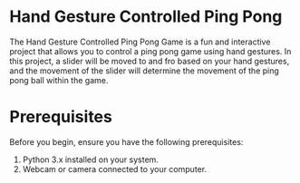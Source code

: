 # Hand Gesture Controlled Ping Pong
The Hand Gesture Controlled Ping Pong Game is a fun and interactive project that allows you to control a ping pong game using hand gestures. In this project, a slider will be moved to and fro based on your hand gestures, and the movement of the slider will determine the movement of the ping pong ball within the game.

# Prerequisites
Before you begin, ensure you have the following prerequisites:

 1. Python 3.x installed on your system.
 2. Webcam or camera connected to your computer.
